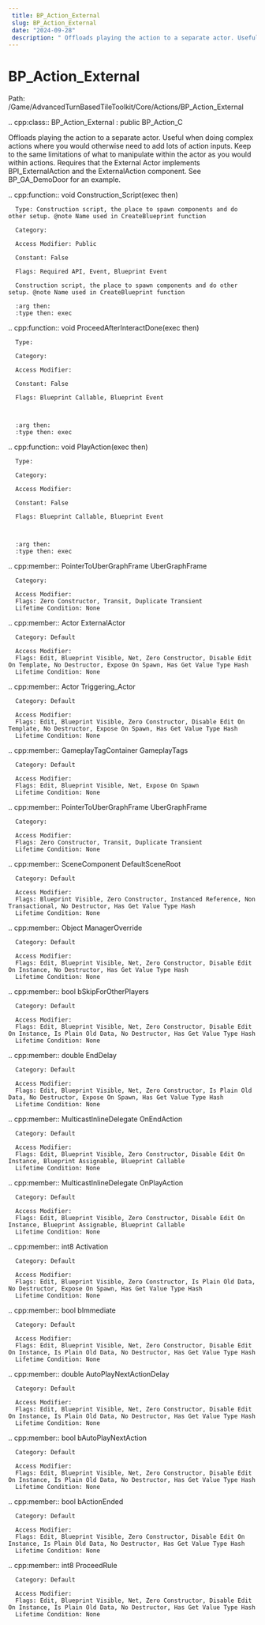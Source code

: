 ```yaml
---
 title: BP_Action_External
 slug: BP_Action_External
 date: "2024-09-28"
 description: " Offloads playing the action to a separate actor. Useful when doing complex actions where you would otherwise need to add lots of action inputs. Keep to the same limitations of what to manipulate within the actor as you would within actions. Requires that the External Actor implements BPI_ExternalAction and the ExternalAction component. See BP_GA_DemoDoor for an example."
---
```


BP_Action_External
===================

Path: /Game/AdvancedTurnBasedTileToolkit/Core/Actions/BP_Action_External

.. cpp:class:: BP_Action_External : public BP_Action_C

   Offloads playing the action to a separate actor. Useful when doing complex actions where you would otherwise need to add lots of action inputs. Keep to the same limitations of what to manipulate within the actor as you would within actions. Requires that the External Actor implements BPI_ExternalAction and the ExternalAction component. See BP_GA_DemoDoor for an example.

   .. cpp:function:: void Construction_Script(exec then)

      Type: Construction script, the place to spawn components and do other setup. @note Name used in CreateBlueprint function

      Category: 

      Access Modifier: Public

      Constant: False

      Flags: Required API, Event, Blueprint Event

      Construction script, the place to spawn components and do other setup. @note Name used in CreateBlueprint function

      :arg then: 
      :type then: exec

   .. cpp:function:: void ProceedAfterInteractDone(exec then)

      Type: 

      Category: 

      Access Modifier: 

      Constant: False

      Flags: Blueprint Callable, Blueprint Event

      

      :arg then: 
      :type then: exec

   .. cpp:function:: void PlayAction(exec then)

      Type: 

      Category: 

      Access Modifier: 

      Constant: False

      Flags: Blueprint Callable, Blueprint Event

      

      :arg then: 
      :type then: exec

   .. cpp:member:: PointerToUberGraphFrame UberGraphFrame

      Category: 

      Access Modifier: 
      Flags: Zero Constructor, Transit, Duplicate Transient
      Lifetime Condition: None

      

   .. cpp:member:: Actor ExternalActor

      Category: Default

      Access Modifier: 
      Flags: Edit, Blueprint Visible, Net, Zero Constructor, Disable Edit On Template, No Destructor, Expose On Spawn, Has Get Value Type Hash
      Lifetime Condition: None

      

   .. cpp:member:: Actor Triggering_Actor

      Category: Default

      Access Modifier: 
      Flags: Edit, Blueprint Visible, Zero Constructor, Disable Edit On Template, No Destructor, Expose On Spawn, Has Get Value Type Hash
      Lifetime Condition: None

      

   .. cpp:member:: GameplayTagContainer GameplayTags

      Category: Default

      Access Modifier: 
      Flags: Edit, Blueprint Visible, Net, Expose On Spawn
      Lifetime Condition: None

      

   .. cpp:member:: PointerToUberGraphFrame UberGraphFrame

      Category: 

      Access Modifier: 
      Flags: Zero Constructor, Transit, Duplicate Transient
      Lifetime Condition: None

      

   .. cpp:member:: SceneComponent DefaultSceneRoot

      Category: Default

      Access Modifier: 
      Flags: Blueprint Visible, Zero Constructor, Instanced Reference, Non Transactional, No Destructor, Has Get Value Type Hash
      Lifetime Condition: None

      

   .. cpp:member:: Object ManagerOverride

      Category: Default

      Access Modifier: 
      Flags: Edit, Blueprint Visible, Net, Zero Constructor, Disable Edit On Instance, No Destructor, Has Get Value Type Hash
      Lifetime Condition: None

      

   .. cpp:member:: bool bSkipForOtherPlayers

      Category: Default

      Access Modifier: 
      Flags: Edit, Blueprint Visible, Net, Zero Constructor, Disable Edit On Instance, Is Plain Old Data, No Destructor, Has Get Value Type Hash
      Lifetime Condition: None

      

   .. cpp:member:: double EndDelay

      Category: Default

      Access Modifier: 
      Flags: Edit, Blueprint Visible, Net, Zero Constructor, Is Plain Old Data, No Destructor, Expose On Spawn, Has Get Value Type Hash
      Lifetime Condition: None

      

   .. cpp:member:: MulticastInlineDelegate OnEndAction

      Category: Default

      Access Modifier: 
      Flags: Edit, Blueprint Visible, Zero Constructor, Disable Edit On Instance, Blueprint Assignable, Blueprint Callable
      Lifetime Condition: None

      

   .. cpp:member:: MulticastInlineDelegate OnPlayAction

      Category: Default

      Access Modifier: 
      Flags: Edit, Blueprint Visible, Zero Constructor, Disable Edit On Instance, Blueprint Assignable, Blueprint Callable
      Lifetime Condition: None

      

   .. cpp:member:: int8 Activation

      Category: Default

      Access Modifier: 
      Flags: Edit, Blueprint Visible, Zero Constructor, Is Plain Old Data, No Destructor, Expose On Spawn, Has Get Value Type Hash
      Lifetime Condition: None

      

   .. cpp:member:: bool bImmediate

      Category: Default

      Access Modifier: 
      Flags: Edit, Blueprint Visible, Net, Zero Constructor, Disable Edit On Instance, Is Plain Old Data, No Destructor, Has Get Value Type Hash
      Lifetime Condition: None

      

   .. cpp:member:: double AutoPlayNextActionDelay

      Category: Default

      Access Modifier: 
      Flags: Edit, Blueprint Visible, Net, Zero Constructor, Disable Edit On Instance, Is Plain Old Data, No Destructor, Has Get Value Type Hash
      Lifetime Condition: None

      

   .. cpp:member:: bool bAutoPlayNextAction

      Category: Default

      Access Modifier: 
      Flags: Edit, Blueprint Visible, Net, Zero Constructor, Disable Edit On Instance, Is Plain Old Data, No Destructor, Has Get Value Type Hash
      Lifetime Condition: None

      

   .. cpp:member:: bool bActionEnded

      Category: Default

      Access Modifier: 
      Flags: Edit, Blueprint Visible, Zero Constructor, Disable Edit On Instance, Is Plain Old Data, No Destructor, Has Get Value Type Hash
      Lifetime Condition: None

      

   .. cpp:member:: int8 ProceedRule

      Category: Default

      Access Modifier: 
      Flags: Edit, Blueprint Visible, Net, Zero Constructor, Disable Edit On Instance, Is Plain Old Data, No Destructor, Has Get Value Type Hash
      Lifetime Condition: None

      

